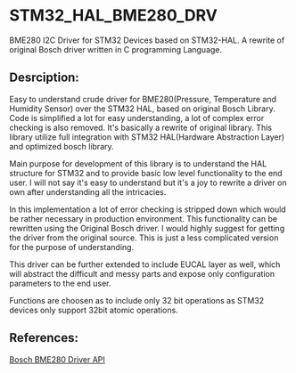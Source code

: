# STM32_HAL_BME280_DRV

BME280 I2C Driver for STM32 Devices based on STM32-HAL. A rewrite of original Bosch driver written in C programming Language.


## Desrciption:

Easy to understand crude driver for BME280(Pressure, Temperature and Humidity Sensor) over the STM32 HAL, based on original Bosch Library. Code is simplified a lot for easy understanding, a lot of complex error checking is also removed. It's basically a rewrite of original library. This library utilize full integration with STM32 HAL(Hardware Abstraction Layer) and optimized bosch library.

Main purpose for development of this library is to understand the HAL structure for STM32 and to provide basic low level functionality to the end user. I will not say it's easy to understand but it's a joy to rewrite a driver on own after understanding all the intricacies. 

In this implementation a lot of error checking is stripped down which would be rather necessary in production environment. This functionality can be rewritten using the Original Bosch driver. I would highly suggest for getting the driver from the original source. This is just a less complicated version for the purpose of understanding.

This driver can be further extended to include EUCAL layer as well, which will abstract the difficult and messy parts and expose only configuration parameters to the end user.

Functions are choosen as to include only 32 bit operations as STM32 devices only support 32bit atomic operations.


## References:

[Bosch BME280 Driver API](https://github.com/BoschSensortec/BME280_driver)